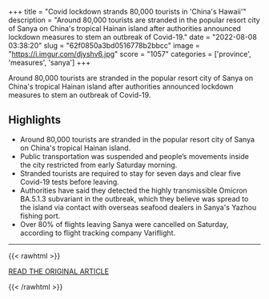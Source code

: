 +++
title = "Covid lockdown strands 80,000 tourists in 'China's Hawaii'"
description = "Around 80,000 tourists are stranded in the popular resort city of Sanya on China's tropical Hainan island after authorities announced lockdown measures to stem an outbreak of Covid-19."
date = "2022-08-08 03:38:20"
slug = "62f0850a3bd0516778b2bbcc"
image = "https://i.imgur.com/djyshv6.jpg"
score = "1057"
categories = ['province', 'measures', 'sanya']
+++

Around 80,000 tourists are stranded in the popular resort city of Sanya on China's tropical Hainan island after authorities announced lockdown measures to stem an outbreak of Covid-19.

## Highlights

- Around 80,000 tourists are stranded in the popular resort city of Sanya on China's tropical Hainan island.
- Public transportation was suspended and people’s movements inside the city restricted from early Saturday morning.
- Stranded tourists are required to stay for seven days and clear five Covid-19 tests before leaving.
- Authorities have said they detected the highly transmissible Omicron BA.5.1.3 subvariant in the outbreak, which they believe was spread to the island via contact with overseas seafood dealers in Sanya's Yazhou fishing port.
- Over 80% of flights leaving Sanya were cancelled on Saturday, according to flight tracking company Variflight.

---

{{< rawhtml >}}
  <p class="article-category">
    <a target="_blank" href="https://www.cnn.com/2022/08/06/china/sanya-covid-19-outbreak-stranded-tourists-intl-hnk/index.html">READ THE ORIGINAL ARTICLE</a>
  </p>
{{< /rawhtml >}}
